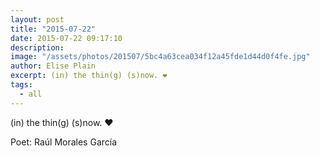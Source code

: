 ```yaml
---
layout: post
title: "2015-07-22"
date: 2015-07-22 09:17:10
description: 
image: "/assets/photos/201507/5bc4a63cea034f12a45fde1d44d0f4fe.jpg"
author: Elise Plain
excerpt: (in) the thin(g) (s)now. ❤️
tags: 
  - all
---
```


(in) the thin(g) (s)now. ❤️
<p></p>
<p>Poet: Raúl Morales García</p>